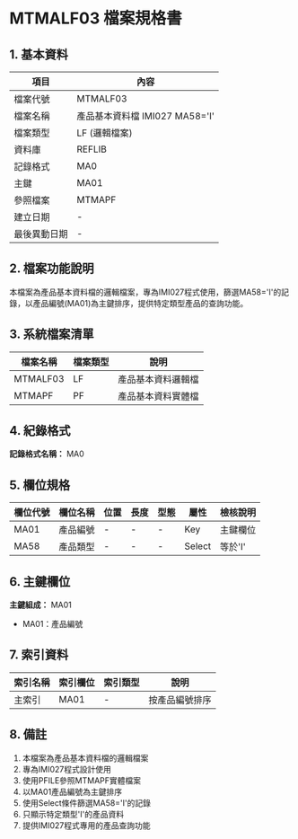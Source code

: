# MTMALF03 檔案規格書

## 1. 基本資料

| 項目 | 內容 |
|------|------|
| 檔案代號 | MTMALF03 |
| 檔案名稱 | 產品基本資料檔 IMI027 MA58='I' |
| 檔案類型 | LF (邏輯檔案) |
| 資料庫 | REFLIB |
| 記錄格式 | MA0 |
| 主鍵 | MA01 |
| 參照檔案 | MTMAPF |
| 建立日期 | - |
| 最後異動日期 | - |

## 2. 檔案功能說明

本檔案為產品基本資料檔的邏輯檔案，專為IMI027程式使用，篩選MA58='I'的記錄，以產品編號(MA01)為主鍵排序，提供特定類型產品的查詢功能。

## 3. 系統檔案清單

| 檔案名稱 | 檔案類型 | 說明 |
|----------|----------|------|
| MTMALF03 | LF | 產品基本資料邏輯檔 |
| MTMAPF | PF | 產品基本資料實體檔 |

## 4. 紀錄格式

**記錄格式名稱：** MA0

## 5. 欄位規格

| 欄位代號 | 欄位名稱 | 位置 | 長度 | 型態 | 屬性 | 檢核說明 |
|----------|----------|------|------|------|----------|----------|
| MA01 | 產品編號 | - | - | - | Key | 主鍵欄位 |
| MA58 | 產品類型 | - | - | - | Select | 等於'I' |

## 6. 主鍵欄位

**主鍵組成：** MA01
- MA01：產品編號

## 7. 索引資料

| 索引名稱 | 索引欄位 | 索引類型 | 說明 |
|----------|----------|----------|------|
| 主索引 | MA01 | - | 按產品編號排序 |

## 8. 備註

1. 本檔案為產品基本資料檔的邏輯檔案
2. 專為IMI027程式設計使用
3. 使用PFILE參照MTMAPF實體檔案
4. 以MA01產品編號為主鍵排序
5. 使用Select條件篩選MA58='I'的記錄
6. 只顯示特定類型'I'的產品資料
7. 提供IMI027程式專用的產品查詢功能 